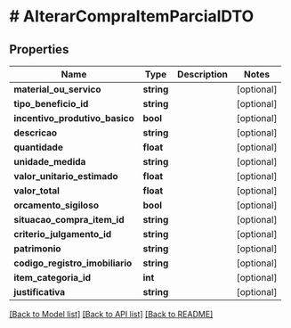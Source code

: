 # # AlterarCompraItemParcialDTO

## Properties

Name | Type | Description | Notes
------------ | ------------- | ------------- | -------------
**material_ou_servico** | **string** |  | [optional]
**tipo_beneficio_id** | **string** |  | [optional]
**incentivo_produtivo_basico** | **bool** |  | [optional]
**descricao** | **string** |  | [optional]
**quantidade** | **float** |  | [optional]
**unidade_medida** | **string** |  | [optional]
**valor_unitario_estimado** | **float** |  | [optional]
**valor_total** | **float** |  | [optional]
**orcamento_sigiloso** | **bool** |  | [optional]
**situacao_compra_item_id** | **string** |  | [optional]
**criterio_julgamento_id** | **string** |  | [optional]
**patrimonio** | **string** |  | [optional]
**codigo_registro_imobiliario** | **string** |  | [optional]
**item_categoria_id** | **int** |  | [optional]
**justificativa** | **string** |  | [optional]

[[Back to Model list]](../../README.md#models) [[Back to API list]](../../README.md#endpoints) [[Back to README]](../../README.md)
